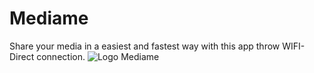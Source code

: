 # Mediame
Share your media in a easiest and fastest way with this app throw WIFI-Direct connection.
![Logo Mediame](https://t3rmit4nk.github.com/images/icon.png)
